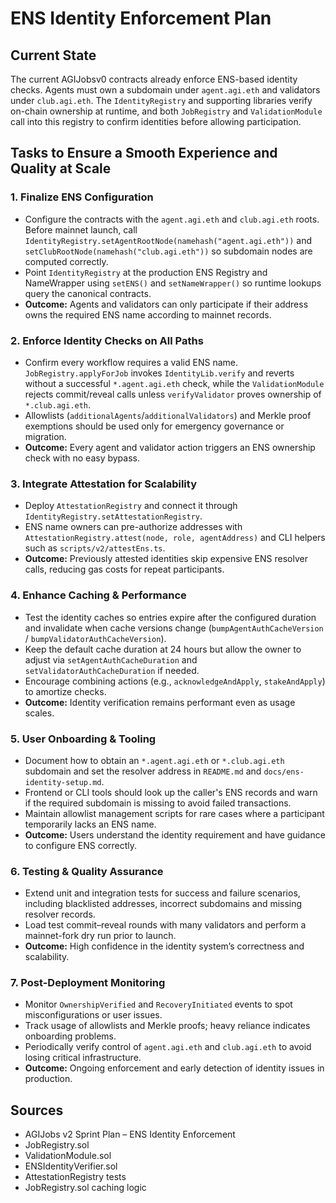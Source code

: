 # ENS Identity Enforcement Plan

## Current State

The current AGIJobsv0 contracts already enforce ENS-based identity checks. Agents must own a subdomain under `agent.agi.eth` and validators under `club.agi.eth`. The `IdentityRegistry` and supporting libraries verify on-chain ownership at runtime, and both `JobRegistry` and `ValidationModule` call into this registry to confirm identities before allowing participation.

## Tasks to Ensure a Smooth Experience and Quality at Scale

### 1. Finalize ENS Configuration

- Configure the contracts with the `agent.agi.eth` and `club.agi.eth` roots. Before mainnet launch, call `IdentityRegistry.setAgentRootNode(namehash("agent.agi.eth"))` and `setClubRootNode(namehash("club.agi.eth"))` so subdomain nodes are computed correctly.
- Point `IdentityRegistry` at the production ENS Registry and NameWrapper using `setENS()` and `setNameWrapper()` so runtime lookups query the canonical contracts.
- **Outcome:** Agents and validators can only participate if their address owns the required ENS name according to mainnet records.

### 2. Enforce Identity Checks on All Paths

- Confirm every workflow requires a valid ENS name. `JobRegistry.applyForJob` invokes `IdentityLib.verify` and reverts without a successful `*.agent.agi.eth` check, while the `ValidationModule` rejects commit/reveal calls unless `verifyValidator` proves ownership of `*.club.agi.eth`.
- Allowlists (`additionalAgents`/`additionalValidators`) and Merkle proof exemptions should be used only for emergency governance or migration.
- **Outcome:** Every agent and validator action triggers an ENS ownership check with no easy bypass.

### 3. Integrate Attestation for Scalability

- Deploy `AttestationRegistry` and connect it through `IdentityRegistry.setAttestationRegistry`.
- ENS name owners can pre-authorize addresses with `AttestationRegistry.attest(node, role, agentAddress)` and CLI helpers such as `scripts/v2/attestEns.ts`.
- **Outcome:** Previously attested identities skip expensive ENS resolver calls, reducing gas costs for repeat participants.

### 4. Enhance Caching & Performance

- Test the identity caches so entries expire after the configured duration and invalidate when cache versions change (`bumpAgentAuthCacheVersion` / `bumpValidatorAuthCacheVersion`).
- Keep the default cache duration at 24 hours but allow the owner to adjust via `setAgentAuthCacheDuration` and `setValidatorAuthCacheDuration` if needed.
- Encourage combining actions (e.g., `acknowledgeAndApply`, `stakeAndApply`) to amortize checks.
- **Outcome:** Identity verification remains performant even as usage scales.

### 5. User Onboarding & Tooling

- Document how to obtain an `*.agent.agi.eth` or `*.club.agi.eth` subdomain and set the resolver address in `README.md` and `docs/ens-identity-setup.md`.
- Frontend or CLI tools should look up the caller's ENS records and warn if the required subdomain is missing to avoid failed transactions.
- Maintain allowlist management scripts for rare cases where a participant temporarily lacks an ENS name.
- **Outcome:** Users understand the identity requirement and have guidance to configure ENS correctly.

### 6. Testing & Quality Assurance

- Extend unit and integration tests for success and failure scenarios, including blacklisted addresses, incorrect subdomains and missing resolver records.
- Load test commit–reveal rounds with many validators and perform a mainnet-fork dry run prior to launch.
- **Outcome:** High confidence in the identity system’s correctness and scalability.

### 7. Post-Deployment Monitoring

- Monitor `OwnershipVerified` and `RecoveryInitiated` events to spot misconfigurations or user issues.
- Track usage of allowlists and Merkle proofs; heavy reliance indicates onboarding problems.
- Periodically verify control of `agent.agi.eth` and `club.agi.eth` to avoid losing critical infrastructure.
- **Outcome:** Ongoing enforcement and early detection of identity issues in production.

## Sources

- AGIJobs v2 Sprint Plan – ENS Identity Enforcement
- JobRegistry.sol
- ValidationModule.sol
- ENSIdentityVerifier.sol
- AttestationRegistry tests
- JobRegistry.sol caching logic
